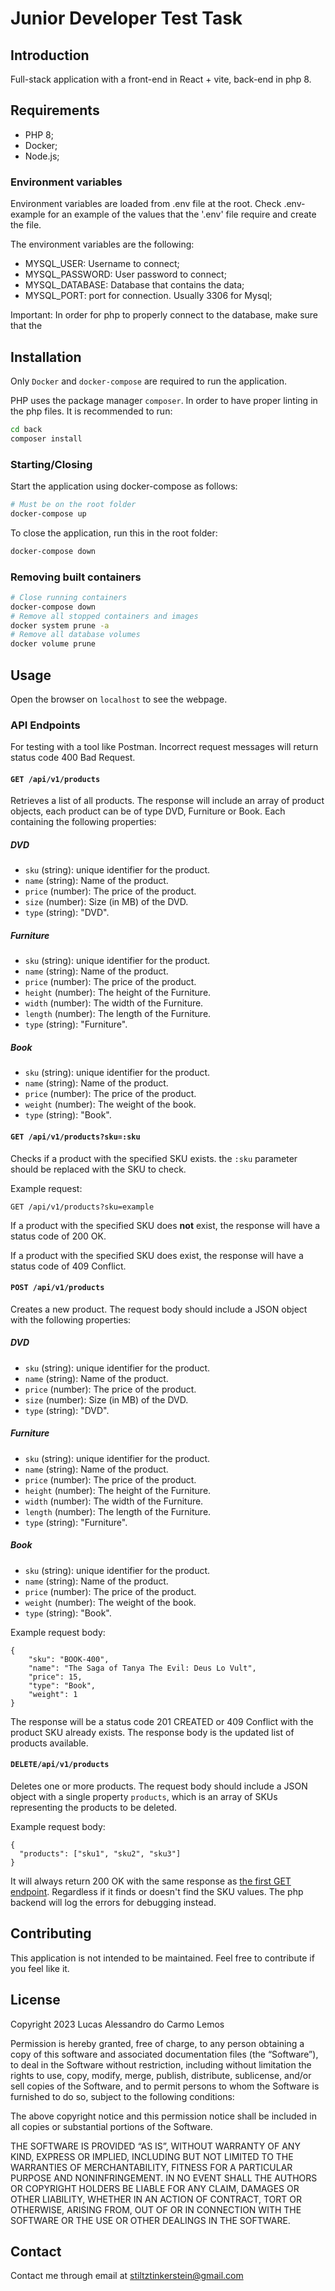 # Junior Developer Test Task

## Introduction

Full-stack application with a front-end in React + vite, back-end in php 8.

## Requirements

- PHP 8;
- Docker;
- Node.js;

### Environment variables

Environment variables are loaded from .env file at the root. Check .env-example for an example of the values that the '.env' file require and create the file.

The environment variables are the following:

 - MYSQL_USER: Username to connect;
 - MYSQL_PASSWORD: User password to connect;
 - MYSQL_DATABASE: Database that contains the data;
 - MYSQL_PORT: port for connection. Usually 3306 for Mysql;

Important: In order for php to properly connect to the database, make sure that the

## Installation

Only ```Docker``` and `docker-compose` are required to run the application.

PHP uses the package manager `composer`. In order to have proper linting in the php files. It is recommended to run:

```bash
cd back
composer install
```

### Starting/Closing

Start the application using docker-compose as follows:

```bash
# Must be on the root folder
docker-compose up
```

To close the application, run this in the root folder:

```bash
docker-compose down
```

### Removing built containers

```bash
# Close running containers
docker-compose down
# Remove all stopped containers and images
docker system prune -a
# Remove all database volumes
docker volume prune
```

## Usage

Open the browser on ```localhost``` to see the webpage.

### API Endpoints

For testing with a tool like Postman. Incorrect request messages will return status code 400 Bad Request.

#### `GET /api/v1/products`

Retrieves a list of all products. The response will include an array of product objects, each product can be of type DVD, Furniture or Book. Each containing the following properties:

##### DVD

 - `sku` (string): unique identifier for the product.
 - `name` (string): Name of the product.
 - `price` (number): The price of the product.
 - `size` (number): Size (in MB) of the DVD.
 - `type` (string): "DVD".

##### Furniture

 - `sku` (string): unique identifier for the product.
 - `name` (string): Name of the product.
 - `price` (number): The price of the product.
 - `height` (number): The height of the Furniture.
 - `width` (number): The width of the Furniture.
 - `length` (number): The length of the Furniture.
 - `type` (string): "Furniture".

##### Book

 - `sku` (string): unique identifier for the product.
 - `name` (string): Name of the product.
 - `price` (number): The price of the product.
 - `weight` (number): The weight of the book.
 - `type` (string): "Book".

#### `GET /api/v1/products?sku=:sku`

Checks if a product with the specified SKU exists. the `:sku` parameter should be replaced with the SKU to check.

Example request:

```
GET /api/v1/products?sku=example
```

If a product with the specified SKU does **not** exist, the response will have a status code of 200 OK.

If a product with the specified SKU does exist, the response will have a status code of 409 Conflict.

#### `POST /api/v1/products`

Creates a new product. The request body should include a JSON object with the following properties:

##### DVD

 - `sku` (string): unique identifier for the product.
 - `name` (string): Name of the product.
 - `price` (number): The price of the product.
 - `size` (number): Size (in MB) of the DVD.
 - `type` (string): "DVD".

##### Furniture

 - `sku` (string): unique identifier for the product.
 - `name` (string): Name of the product.
 - `price` (number): The price of the product.
 - `height` (number): The height of the Furniture.
 - `width` (number): The width of the Furniture.
 - `length` (number): The length of the Furniture.
 - `type` (string): "Furniture".

##### Book

 - `sku` (string): unique identifier for the product.
 - `name` (string): Name of the product.
 - `price` (number): The price of the product.
 - `weight` (number): The weight of the book.
 - `type` (string): "Book".


Example request body:

```
{
    "sku": "BOOK-400",
    "name": "The Saga of Tanya The Evil: Deus Lo Vult",
    "price": 15,
    "type": "Book",
    "weight": 1
}
```

The response will be a status code 201 CREATED or 409 Conflict with the product SKU already exists. The response body is the updated list of products available.

#### `DELETE/api/v1/products`

Deletes one or more products. The request body should include a JSON object with a single property `products`, which is an array of SKUs representing the products to be deleted.

Example request body:

```
{
  "products": ["sku1", "sku2", "sku3"]
}
```

It will always return 200 OK with the same response as [the first GET endpoint](#get-apiv1products). Regardless if it finds or doesn't find the SKU values. The php backend will log the errors for debugging instead.


## Contributing

This application is not intended to be maintained. Feel free to contribute if you feel like it.

## License

Copyright 2023 Lucas Alessandro do Carmo Lemos

Permission is hereby granted, free of charge, to any person obtaining a copy of this software and associated documentation files (the “Software”), to deal in the Software without restriction, including without limitation the rights to use, copy, modify, merge, publish, distribute, sublicense, and/or sell copies of the Software, and to permit persons to whom the Software is furnished to do so, subject to the following conditions:

The above copyright notice and this permission notice shall be included in all copies or substantial portions of the Software.

THE SOFTWARE IS PROVIDED “AS IS”, WITHOUT WARRANTY OF ANY KIND, EXPRESS OR IMPLIED, INCLUDING BUT NOT LIMITED TO THE WARRANTIES OF MERCHANTABILITY, FITNESS FOR A PARTICULAR PURPOSE AND NONINFRINGEMENT. IN NO EVENT SHALL THE AUTHORS OR COPYRIGHT HOLDERS BE LIABLE FOR ANY CLAIM, DAMAGES OR OTHER LIABILITY, WHETHER IN AN ACTION OF CONTRACT, TORT OR OTHERWISE, ARISING FROM, OUT OF OR IN CONNECTION WITH THE SOFTWARE OR THE USE OR OTHER DEALINGS IN THE SOFTWARE.

## Contact

Contact me through email at stiltztinkerstein@gmail.com
